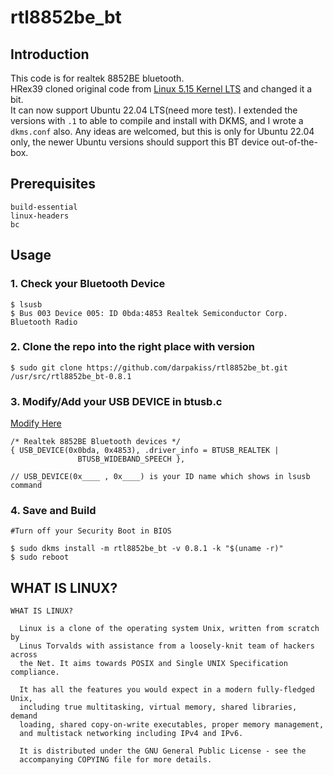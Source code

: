 # rtl8852be_bt

## Introduction
This code is for realtek 8852BE bluetooth.  
HRex39 cloned original code from [Linux 5.15 Kernel LTS](https://www.kernel.org/) and changed it a bit.   
It can now support Ubuntu 22.04 LTS(need more test).
I extended the versions with `.1` to able to compile and install with DKMS, and I wrote a `dkms.conf` also.
Any ideas are welcomed, but this is only for Ubuntu 22.04 only, the newer Ubuntu versions should support this BT device out-of-the-box.

## Prerequisites
```
build-essential 
linux-headers
bc
```

## Usage
### 1. Check your Bluetooth Device
```
$ lsusb
$ Bus 003 Device 005: ID 0bda:4853 Realtek Semiconductor Corp. Bluetooth Radio
```

### 2. Clone the repo into the right place with version
```
$ sudo git clone https://github.com/darpakiss/rtl8852be_bt.git /usr/src/rtl8852be_bt-0.8.1
```

### 3. Modify/Add your USB DEVICE in btusb.c
[Modify Here](https://github.com/HRex39/rtl8852be_bt/blob/5.15/btusb.c#L424)  
```
/* Realtek 8852BE Bluetooth devices */
{ USB_DEVICE(0x0bda, 0x4853), .driver_info = BTUSB_REALTEK |
               BTUSB_WIDEBAND_SPEECH },

// USB_DEVICE(0x____ , 0x____) is your ID name which shows in lsusb command
```

### 4. Save and Build
```
#Turn off your Security Boot in BIOS

$ sudo dkms install -m rtl8852be_bt -v 0.8.1 -k "$(uname -r)"
$ sudo reboot
```

## WHAT IS LINUX?
```
WHAT IS LINUX?

  Linux is a clone of the operating system Unix, written from scratch by
  Linus Torvalds with assistance from a loosely-knit team of hackers across
  the Net. It aims towards POSIX and Single UNIX Specification compliance.

  It has all the features you would expect in a modern fully-fledged Unix,
  including true multitasking, virtual memory, shared libraries, demand
  loading, shared copy-on-write executables, proper memory management,
  and multistack networking including IPv4 and IPv6.

  It is distributed under the GNU General Public License - see the
  accompanying COPYING file for more details. 
```

